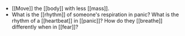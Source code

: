 - [[Move]] the [[body]] with less [[mass]].
- What is the [[rhythm]] of someone's respiration in panic? What is the rhythm of a [[heartbeat]] in [[panic]]? How do they [[breathe]] differently when in [[fear]]?